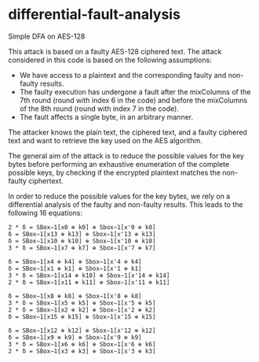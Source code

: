 # differential-fault-analysis
Simple DFA on AES-128

This attack is based on a faulty AES-128 ciphered text.
The attack considered in this code is based on the following assumptions:
- We have access to a plaintext and the corresponding faulty and non-faulty results.
- The faulty execution has undergone a fault after the mixColumns of the 7th round (round with index 6 in the code) and before the mixColumns of the 8th round (round with index 7 in the code).
- The fault affects a single byte, in an arbitrary manner.

The attacker knows the plain text, the ciphered text, and a faulty ciphered text and want to retrieve the key used on the AES algorithm.

The general aim of the attack is to reduce the possible values for the key bytes before performing an exhaustive enumeration of the complete possible keys, by checking if the encrypted plaintext matches the non-faulty ciphertext.

In order to reduce the possible values for the key bytes, we rely on a differential analysis of the faulty and non-faulty results. This leads to the following 16 equations:

```
2 * δ = SBox−1[x0 ⊕ k0] ⊕ Sbox−1[x'0 ⊕ k0]
δ = SBox−1[x13 ⊕ k13] ⊕ Sbox−1[x'13 ⊕ k13]
δ = SBox−1[x10 ⊕ k10] ⊕ Sbox−1[x'10 ⊕ k10]
3 * δ = SBox−1[x7 ⊕ k7] ⊕ Sbox−1[x'7 ⊕ k7]

δ = SBox−1[x4 ⊕ k4] ⊕ Sbox−1[x'4 ⊕ k4]
δ = SBox−1[x1 ⊕ k1] ⊕ Sbox−1[x'1 ⊕ k1]
3 * δ = SBox−1[x14 ⊕ k10] ⊕ Sbox−1[x'14 ⊕ k14]
2 * δ = SBox−1[x11 ⊕ k11] ⊕ Sbox−1[x'11 ⊕ k11]

δ = SBox−1[x8 ⊕ k8] ⊕ Sbox−1[x'8 ⊕ k8]
3 * δ = SBox−1[x5 ⊕ k5] ⊕ Sbox−1[x'5 ⊕ k5]
2 * δ = SBox−1[x2 ⊕ k2] ⊕ Sbox−1[x'2 ⊕ k2]
δ = SBox−1[x15 ⊕ k15] ⊕ Sbox−1[x'15 ⊕ k15]

δ = SBox−1[x12 ⊕ k12] ⊕ Sbox−1[x'12 ⊕ k12]
δ = SBox−1[x9 ⊕ k9] ⊕ Sbox−1[x'9 ⊕ k9]
3 * δ = SBox−1[x6 ⊕ k6] ⊕ Sbox−1[x'6 ⊕ k6]
2 * δ = SBox−1[x3 ⊕ k3] ⊕ Sbox−1[x'3 ⊕ k3]
```
